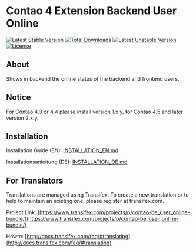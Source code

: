 # Contao 4 Extension Backend User Online 

[![Latest Stable Version](https://poser.pugx.org/bugbuster/contao-be_user_online-bundle/v/stable.svg)](https://packagist.org/packages/bugbuster/contao-be_user_online-bundle) [![Total Downloads](https://poser.pugx.org/bugbuster/contao-be_user_online-bundle/downloads.svg)](https://packagist.org/packages/bugbuster/contao-be_user_online-bundle) [![Latest Unstable Version](https://poser.pugx.org/bugbuster/contao-be_user_online-bundle/v/unstable.svg)](https://packagist.org/packages/bugbuster/contao-be_user_online-bundle) [![License](https://poser.pugx.org/bugbuster/contao-be_user_online-bundle/license.svg)](https://packagist.org/packages/bugbuster/contao-be_user_online-bundle)


## About
Shows in backend the online status of the backend and frontend users.


## Notice
For Contao 4.3 or 4.4 please install version 1.x.y, for Contao 4.5 and later version 2.x.y.


## Installation

Installation Guide (EN): [INSTALLATION_EN.md](INSTALLATION_EN.md)

Installationsanleitung (DE): [INSTALLATION_DE.md](INSTALLATION_DE.md)


## For Translators
Translations are managed using Transifex. To create a new translation or to help to maintain an existing one, please register at transifex.com.

Project Link: [https://www.transifex.com/projects/p/contao-be_user_online-bundle/](https://www.transifex.com/projects/p/contao-be_user_online-bundle/)

Howto: [http://docs.transifex.com/faq/#translating](http://docs.transifex.com/faq/#translating)

